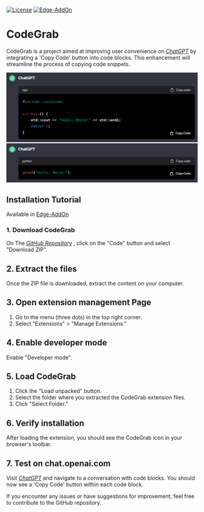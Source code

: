 ###

[![License](https://img.shields.io/badge/License-MIT-green.svg)](https://www.mit.edu/~amini/LICENSE.md)
[![Edge-AddOn](https://img.shields.io/badge/-Edge-blue?logo=microsoft-edge&logoColor=white)](https://microsoftedge.microsoft.com/addons/detail/codegrab/hdfhhmdlkfihcmlmdnkfamgepiakbglb)

# CodeGrab

CodeGrab is a project aimed at improving user convenience on _[ChatGPT](https://chat.openai.com)_ by integrating a 'Copy Code' button into code blocks. This enhancement will streamline the process of copying code snippets.

<p align="center">
    <img src="imgs/c++-example.gif" alt="Example"/>
    <img src="imgs/py-example.gif" alt="Example">
</p>

## Installation Tutorial

Available in [Edge-AddOn](https://microsoftedge.microsoft.com/addons/detail/codegrab/hdfhhmdlkfihcmlmdnkfamgepiakbglb)

### 1. Download CodeGrab

On The _[GitHub Repository](https://github.com/glouwhy/codegrab)_ , click on the "Code" button and select "Download ZIP".

## 2. Extract the files

Once the ZIP file is downloaded, extract the content on your computer.

## 3. Open extension management Page

1. Go to the menu (three dots) in the top right corner.
2. Select "Extensions" > "Manage Extensions."

## 4. Enable developer mode

Enable "Developer mode".

## 5. Load CodeGrab

1. Click the "Load unpacked" button.
2. Select the folder where you extracted the CodeGrab extension files.
3. Click "Select Folder."

## 6. Verify installation

After loading the extension, you should see the CodeGrab icon in your browser's toolbar.

## 7. Test on chat.openai.com

Visit _[ChatGPT](https://chat.openai.com)_ and navigate to a conversation with code blocks. You should now see a 'Copy Code' button within each code block.

If you encounter any issues or have suggestions for improvement, feel free to contribute to the GitHub repository.
